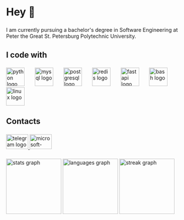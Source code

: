 <h1 align="left">Hey 👋</h1>

###

<p align="left">I am currently pursuing a bachelor's degree in Software Engineering at Peter the Great St. Petersburg Polytechnic University.</p>

###

<h2 align="left">I code with</h2>

###

<div align="left">
  <img src="https://skillicons.dev/icons?i=py" height="50" alt="python logo"  />
  <img width="20" />
  <img src="https://skillicons.dev/icons?i=mysql" height="50" alt="mysql logo"  />
  <img width="20" />
  <img src="https://skillicons.dev/icons?i=postgres" height="50" alt="postgresql logo"  />
  <img width="20" />
  <img src="https://skillicons.dev/icons?i=redis" height="50" alt="redis logo"  />
  <img width="20" />
  <img src="https://skillicons.dev/icons?i=fastapi" height="50" alt="fastapi logo"  />
  <img width="20" />
  <img src="https://skillicons.dev/icons?i=bash" height="50" alt="bash logo"  />
  <img width="20" />
  <img src="https://cdn.jsdelivr.net/gh/devicons/devicon/icons/linux/linux-original.svg" height="50" alt="linux logo"  />
</div>

###

<h2 align="left">Contacts</h2>

###

<div align="left">
  <a href="https://t.me/lrrrtm" target="_blank">
    <img src="https://raw.githubusercontent.com/maurodesouza/profile-readme-generator/master/src/assets/icons/social/telegram/default.svg" width="60" height="40" alt="telegram logo"  />
  </a>
  <a href="mailto:larionenko.aa%40edu.spbstu.ru" target="_blank">
    <img src="https://raw.githubusercontent.com/maurodesouza/profile-readme-generator/master/src/assets/icons/social/microsoft-outlook/default.svg" width="60" height="40" alt="microsoft-outlook logo"  />
  </a>
</div>

###

<div align="left">
  <img src="https://github-readme-stats.vercel.app/api?username=lrrrtm&hide_title=true&hide_rank=true&show_icons=true&include_all_commits=true&count_private=true&disable_animations=false&theme=dark&locale=en&hide_border=true&order=1" height="150" alt="stats graph"  />
  <img src="https://github-readme-stats.vercel.app/api/top-langs?username=lrrrtm&locale=en&hide_title=false&layout=compact&card_width=320&langs_count=5&theme=dark&hide_border=true&order=2" height="150" alt="languages graph"  />
  <img src="https://streak-stats.demolab.com?user=lrrrtm&locale=en&mode=daily&theme=dark&hide_border=true&border_radius=5&order=3" height="150" alt="streak graph"  />
</div>

###
